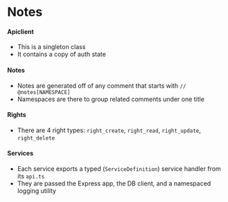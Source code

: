 # Notes

#### Apiclient
- This is a singleton class
- It contains a copy of auth state

#### Notes
- Notes are generated off of any comment that starts with `// @notes[NAMESPACE]`
- Namespaces are there to group related comments under one title

#### Rights
- There are 4 right types: `right_create`, `right_read`, `right_update`, `right_delete`

#### Services
- Each service exports a typed (`ServiceDefinition`) service handler from its `api.ts`
- They are passed the Express app, the DB client, and a namespaced logging utility

